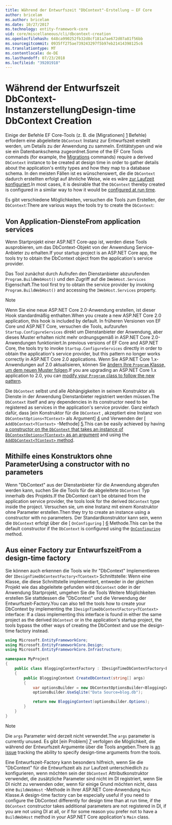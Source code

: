 ```yaml
---
title: Während der Entwurfszeit "DbContext"-Erstellung – EF Core
author: bricelam
ms.author: bricelam
ms.date: 10/27/2017
ms.technology: entity-framework-core
uid: core/miscellaneous/cli/dbcontext-creation
ms.openlocfilehash: 648ca990252fb32d8cf181a7ae672d07a81f56bb
ms.sourcegitcommit: 0935ff275ae739243297f5b97eb21414398125c6
ms.translationtype: MT
ms.contentlocale: de-DE
ms.lasthandoff: 07/23/2018
ms.locfileid: "39201918"
---
```

<a name="design-time-dbcontext-creation"></a><span data-ttu-id="19f75-102">Während der Entwurfszeit DbContext-Instanzerstellung</span><span class="sxs-lookup"><span data-stu-id="19f75-102">Design-time DbContext Creation</span></span>
==============================
<span data-ttu-id="19f75-103">Einige der Befehle EF Core-Tools (z. B. die [Migrationen] [ 1] Befehle) erfordern eine abgeleitete `DbContext` Instanz zur Entwurfszeit erstellt werden, um Details zu der Anwendung zu sammeln. Entitätstypen und wie sie ein Datenbankschema zugeordnet.</span><span class="sxs-lookup"><span data-stu-id="19f75-103">Some of the EF Core Tools commands (for example, the [Migrations][1] commands) require a derived `DbContext` instance to be created at design time in order to gather details about the application's entity types and how they map to a database schema.</span></span> <span data-ttu-id="19f75-104">In den meisten Fällen ist es wünschenswert, die die `DbContext` dadurch erstellten erfolgt auf ähnliche Weise, wie es wäre [zur Laufzeit konfiguriert][2].</span><span class="sxs-lookup"><span data-stu-id="19f75-104">In most cases, it is desirable that the `DbContext` thereby created is configured in a similar way to how it would be [configured at run time][2].</span></span>

<span data-ttu-id="19f75-105">Es gibt verschiedene Möglichkeiten, versuchen die Tools zum Erstellen, der `DbContext`:</span><span class="sxs-lookup"><span data-stu-id="19f75-105">There are various ways the tools try to create the `DbContext`:</span></span>

<a name="from-application-services"></a><span data-ttu-id="19f75-106">Von Application-Dienste</span><span class="sxs-lookup"><span data-stu-id="19f75-106">From application services</span></span>
-------------------------
<span data-ttu-id="19f75-107">Wenn Startprojekt einer ASP.NET Core-app ist, werden diese Tools ausprobieren, um das DbContext-Objekt von der Anwendung Service-Anbieter zu erhalten.</span><span class="sxs-lookup"><span data-stu-id="19f75-107">If your startup project is an ASP.NET Core app, the tools try to obtain the DbContext object from the application's service provider.</span></span>

<span data-ttu-id="19f75-108">Das Tool zunächst durch Aufrufen den Dienstanbieter abzurufenden `Program.BuildWebHost()` und den Zugriff auf die `IWebHost.Services` Eigenschaft.</span><span class="sxs-lookup"><span data-stu-id="19f75-108">The tool first try to obtain the service provider by invoking `Program.BuildWebHost()` and accessing the `IWebHost.Services` property.</span></span>

> [!NOTE]
> <span data-ttu-id="19f75-109">Wenn Sie eine neue ASP.NET Core 2.0-Anwendung erstellen, ist dieser Hook standardmäßig enthalten.</span><span class="sxs-lookup"><span data-stu-id="19f75-109">When you create a new ASP.NET Core 2.0 application, this hook is included by default.</span></span> <span data-ttu-id="19f75-110">In früheren Versionen von EF Core und ASP.NET Core, versuchen die Tools, aufzurufen `Startup.ConfigureServices` direkt um Dienstanbieter der Anwendung, aber dieses Muster erhalten nicht mehr ordnungsgemäß in ASP.NET Core 2.0-Anwendungen funktioniert.</span><span class="sxs-lookup"><span data-stu-id="19f75-110">In previous versions of EF Core and ASP.NET Core, the tools try to invoke `Startup.ConfigureServices` directly in order to obtain the application's service provider, but this pattern no longer works correctly in ASP.NET Core 2.0 applications.</span></span> <span data-ttu-id="19f75-111">Wenn Sie ASP.NET Core 1.x-Anwendungen auf 2.0 aktualisieren, können Sie [ändern Ihre `Program` Klasse, um dem neuen Muster folgen][3].</span><span class="sxs-lookup"><span data-stu-id="19f75-111">If you are upgrading an ASP.NET Core 1.x application to 2.0, you can [modify your `Program` class to follow the new pattern][3].</span></span>

<span data-ttu-id="19f75-112">Die `DbContext` selbst und alle Abhängigkeiten in seinem Konstruktor als Dienste in der Anwendung Dienstanbieter registriert werden müssen.</span><span class="sxs-lookup"><span data-stu-id="19f75-112">The `DbContext` itself and any dependencies in its constructor need to be registered as services in the application's service provider.</span></span> <span data-ttu-id="19f75-113">Ganz einfach dafür, dass [ein Konstruktor für die `DbContext` , akzeptiert eine Instanz von `DbContextOptions<TContext>` als Argument] [ 4] und Verwenden der [ `AddDbContext<TContext>` -Methode] [5].</span><span class="sxs-lookup"><span data-stu-id="19f75-113">This can be easily achieved by having [a constructor on the `DbContext` that takes an instance of `DbContextOptions<TContext>` as an argument][4] and using the [`AddDbContext<TContext>` method][5].</span></span>

<a name="using-a-constructor-with-no-parameters"></a><span data-ttu-id="19f75-114">Mithilfe eines Konstruktors ohne Parameter</span><span class="sxs-lookup"><span data-stu-id="19f75-114">Using a constructor with no parameters</span></span>
--------------------------------------
<span data-ttu-id="19f75-115">Wenn "DbContext" aus der Dienstanbieter für die Anwendung abgerufen werden kann, suchen Sie die Tools für die abgeleitete `DbContext` Typ innerhalb des Projekts.</span><span class="sxs-lookup"><span data-stu-id="19f75-115">If the DbContext can't be obtained from the application service provider, the tools look for the derived `DbContext` type inside the project.</span></span> <span data-ttu-id="19f75-116">Versuchen sie, um eine Instanz mit einem Konstruktor ohne Parameter erstellen.</span><span class="sxs-lookup"><span data-stu-id="19f75-116">Then they try to create an instance using a constructor with no parameters.</span></span> <span data-ttu-id="19f75-117">Der Standardkonstruktor kann sein, wenn die `DbContext` erfolgt über die [ `OnConfiguring` ] [ 6] Methode.</span><span class="sxs-lookup"><span data-stu-id="19f75-117">This can be the default constructor if the `DbContext` is configured using the [`OnConfiguring`][6] method.</span></span>

<a name="from-a-design-time-factory"></a><span data-ttu-id="19f75-118">Aus einer Factory zur Entwurfszeit</span><span class="sxs-lookup"><span data-stu-id="19f75-118">From a design-time factory</span></span>
--------------------------
<span data-ttu-id="19f75-119">Sie können auch erkennen die Tools wie Ihr "DbContext" Implementieren der `IDesignTimeDbContextFactory<TContext>` Schnittstelle: Wenn eine Klasse, die diese Schnittstelle implementiert, entweder in der gleichen Projekt wie das abgeleitete gefunden wird `DbContext` oder in der Anwendung Startprojekt, umgehen Sie die Tools Weitere Möglichkeiten erstellen Sie stattdessen die "DbContext" und die Verwendung der Entwurfszeit-Factory.</span><span class="sxs-lookup"><span data-stu-id="19f75-119">You can also tell the tools how to create your DbContext by implementing the `IDesignTimeDbContextFactory<TContext>` interface: If a class implementing this interface is found in either the same project as the derived `DbContext` or in the application's startup project, the tools bypass the other ways of creating the DbContext and use the design-time factory instead.</span></span>

``` csharp
using Microsoft.EntityFrameworkCore;
using Microsoft.EntityFrameworkCore.Design;
using Microsoft.EntityFrameworkCore.Infrastructure;

namespace MyProject
{
    public class BloggingContextFactory : IDesignTimeDbContextFactory<BloggingContext>
    {
        public BloggingContext CreateDbContext(string[] args)
        {
            var optionsBuilder = new DbContextOptionsBuilder<BloggingContext>();
            optionsBuilder.UseSqlite("Data Source=blog.db");

            return new BloggingContext(optionsBuilder.Options);
        }
    }
}
```

> [!NOTE]
> <span data-ttu-id="19f75-120">Die `args` Parameter wird derzeit nicht verwendet.</span><span class="sxs-lookup"><span data-stu-id="19f75-120">The `args` parameter is currently unused.</span></span> <span data-ttu-id="19f75-121">Es gibt [ein Problem] [ 7] verfolgen die Möglichkeit, die während der Entwurfszeit Argumente über die Tools angeben.</span><span class="sxs-lookup"><span data-stu-id="19f75-121">There is [an issue][7] tracking the ability to specify design-time arguments from the tools.</span></span>

<span data-ttu-id="19f75-122">Eine Entwurfszeit-Factory kann besonders hilfreich, wenn Sie die "DbContext" für die Entwurfszeit als zur Laufzeit unterschiedlich zu konfigurieren, wenn möchten sein der `DbContext` Attributkonstruktor verwendet, die zusätzliche Parameter sind nicht im DI registriert, wenn Sie DI nicht zu verwenden oder, wenn für einige Grund möchten nicht, dass eine `BuildWebHost` -Methode in Ihrer ASP.NET Core-Anwendung `Main` Klasse.</span><span class="sxs-lookup"><span data-stu-id="19f75-122">A design-time factory can be especially useful if you need to configure the DbContext differently for design time than at run time, if the `DbContext` constructor takes additional parameters are not registered in DI, if you are not using DI at all, or if for some reason you prefer not to have a `BuildWebHost` method in your ASP.NET Core application's `Main` class.</span></span>

  [1]: xref:core/managing-schemas/migrations/index
  [2]: xref:core/miscellaneous/configuring-dbcontext
  [3]: https://docs.microsoft.com/aspnet/core/migration/1x-to-2x/#update-main-method-in-programcs
  [4]: xref:core/miscellaneous/configuring-dbcontext#constructor-argument
  [5]: xref:core/miscellaneous/configuring-dbcontext#using-dbcontext-with-dependency-injection
  [6]: xref:core/miscellaneous/configuring-dbcontext#onconfiguring
  [7]: https://github.com/aspnet/EntityFrameworkCore/issues/8332
